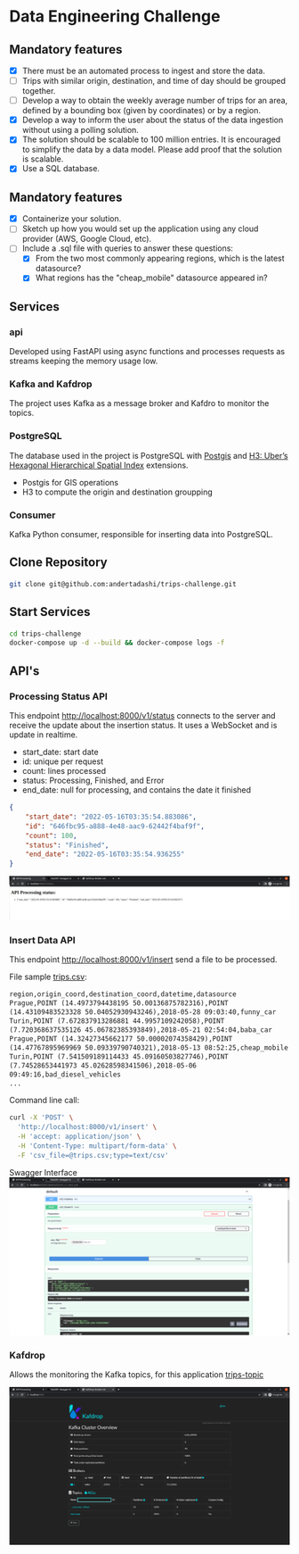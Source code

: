 
# Data Engineering Challenge

## Mandatory features

- [x] There must be an automated process to ingest and store the data.
- [ ] Trips with similar origin, destination, and time of day should be grouped together.
- [ ] Develop a way to obtain the weekly average number of trips for an area, defined by a
bounding box (given by coordinates) or by a region.
- [x] Develop a way to inform the user about the status of the data ingestion without using a
polling solution.
- [x] The solution should be scalable to 100 million entries. It is encouraged to simplify the
data by a data model. Please add proof that the solution is scalable.
- [x] Use a SQL database.

## Mandatory features

- [x] Containerize your solution.
- [ ] Sketch up how you would set up the application using any cloud provider (AWS, Google
Cloud, etc).
- [ ] Include a .sql file with queries to answer these questions:
    * [x] From the two most commonly appearing regions, which is the latest datasource?
    * [x] What regions has the "cheap_mobile" datasource appeared in?

## Services

### api

Developed using FastAPI using async functions and processes requests as streams keeping the memory usage low.

### Kafka and Kafdrop

The project uses Kafka as a message broker and Kafdro to monitor the topics.

### PostgreSQL

The database used in the project is PostgreSQL with [Postgis](https://postgis.net/) and [H3: Uber’s Hexagonal Hierarchical Spatial Index](https://eng.uber.com/h3/) extensions. 
- Postgis for GIS operations
- H3 to compute the origin and destination groupping

### Consumer

Kafka Python consumer, responsible for inserting data into PostgreSQL. 

## Clone Repository

```bash
git clone git@github.com:andertadashi/trips-challenge.git
```


## Start Services

```bash
cd trips-challenge
docker-compose up -d --build && docker-compose logs -f 
```

## API's


### Processing Status API

This endpoint [http://localhost:8000/v1/status](http://localhost:8000/v1/status) connects to the server and receive the update about the insertion status. It uses a WebSocket and is update in realtime. 

- start_date: start date
- id: unique per request
- count: lines processed
- status: Processing, Finished, and Error
- end_date: null for processing, and contains the date it finished

```json
{
    "start_date": "2022-05-16T03:35:54.883086", 
    "id": "646fbc95-a888-4e48-aac9-62442f4baf9f", 
    "count": 100, 
    "status": "Finished", 
    "end_date": "2022-05-16T03:35:54.936255"
}
```

![Status API](images/status_api.png)

### Insert Data API

This endpoint [http://localhost:8000/v1/insert](http://localhost:8000/v1/insert) send a file to be processed.

File sample [trips.csv](data/files/trips.csv):
```
region,origin_coord,destination_coord,datetime,datasource
Prague,POINT (14.4973794438195 50.00136875782316),POINT (14.43109483523328 50.04052930943246),2018-05-28 09:03:40,funny_car
Turin,POINT (7.672837913286881 44.9957109242058),POINT (7.720368637535126 45.06782385393849),2018-05-21 02:54:04,baba_car
Prague,POINT (14.32427345662177 50.00002074358429),POINT (14.47767895969969 50.09339790740321),2018-05-13 08:52:25,cheap_mobile
Turin,POINT (7.541509189114433 45.09160503827746),POINT (7.74528653441973 45.02628598341506),2018-05-06 09:49:16,bad_diesel_vehicles
... 
```

Command line call:
```bash
curl -X 'POST' \
  'http://localhost:8000/v1/insert' \
  -H 'accept: application/json' \
  -H 'Content-Type: multipart/form-data' \
  -F 'csv_file=@trips.csv;type=text/csv'
```

Swagger Interface
![Insert Data API](images/insert_api.png)

### Kafdrop 

Allows the monitoring the Kafka topics, for this application [trips-topic](http://localhost:9000/topic/trips-topic)  

![Kafdrop](images/kafdrop.png)